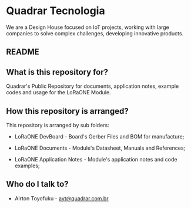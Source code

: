 # Quadrar Tecnologia ##

We are a Design House focused on IoT projects, working with large companies to solve complex challenges, developing innovative products.

## README #

## What is this repository for? ##
Quadrar's Public Repository for documents, application notes, example codes and usage for the LoRaONE Module.

## How this repository is arranged? ##

This repository is arranged by sub folders:

* LoRaONE DevBoard - Board's Gerber Files and BOM for manufacture;

* LoRaONE Documents - Module's Datasheet, Manuals and References;

* LoRaONE Application Notes - Module's application notes and code examples;

## Who do I talk to? ##

* Airton Toyofuku - ayt@quadrar.com.br


